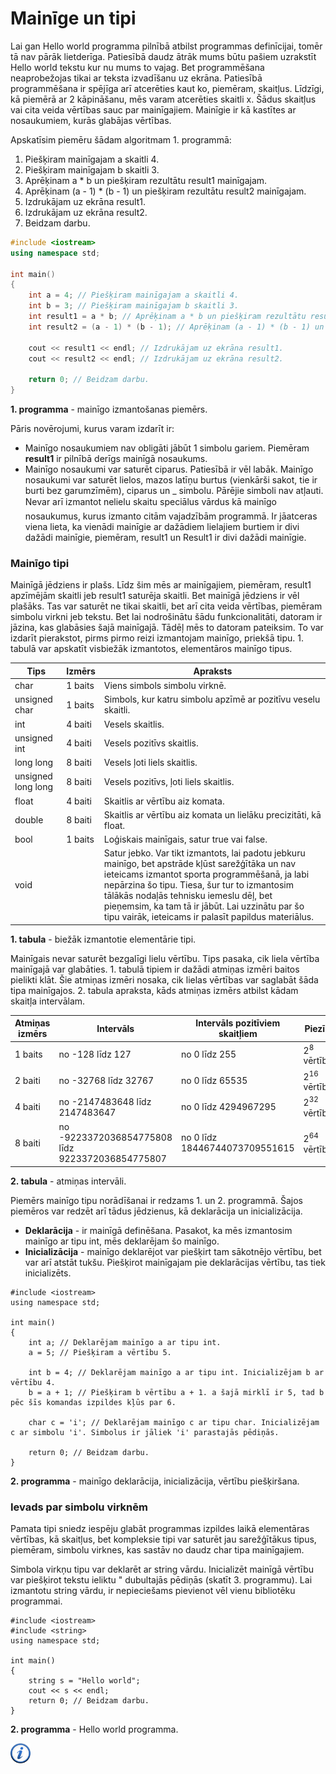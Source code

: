 # Mainīge un tipi

Lai gan Hello world programma pilnībā atbilst programmas definīcijai, tomēr tā nav pārāk lietderīga. Patiesībā daudz ātrāk mums būtu pašiem uzrakstīt Hello world tekstu kur nu mums to vajag. Bet programmēšana neaprobežojas tikai ar teksta izvadīšanu uz ekrāna. Patiesībā programmēšana ir spējīga arī atcerēties kaut ko, piemēram, skaitļus. Līdzīgi, kā piemērā ar 2 kāpināšanu, mēs varam atcerēties skaitli x. Šādus skaitļus vai cita veida vērtības sauc par mainīgajiem. Mainīgie ir kā kastītes ar nosaukumiem, kurās glabājas vērtības.

Apskatīsim piemēru šādam algoritmam 1. programmā:

1. Piešķiram mainīgajam a skaitli 4.
1. Piešķiram mainīgajam b skaitli 3.
1. Aprēķinam a * b un piešķiram rezultātu result1 mainīgajam.
1. Aprēķinam (a - 1) * (b - 1) un piešķiram rezultātu result2 mainīgajam.
1. Izdrukājam uz ekrāna result1.
1. Izdrukājam uz ekrāna result2.
1. Beidzam darbu.

```cpp
#include <iostream>
using namespace std;

int main()
{
    int a = 4; // Piešķiram mainīgajam a skaitli 4.
    int b = 3; // Piešķiram mainīgajam b skaitli 3.
    int result1 = a * b; // Aprēķinam a * b un piešķiram rezultātu result1 mainīgajam.
    int result2 = (a - 1) * (b - 1); // Aprēķinam (a - 1) * (b - 1) un piešķiram rezultātu result2 mainīgajam.
    
    cout << result1 << endl; // Izdrukājam uz ekrāna result1.
    cout << result2 << endl; // Izdrukājam uz ekrāna result2.

    return 0; // Beidzam darbu.
}
```

**1. programma** - mainīgo izmantošanas piemērs.

Pāris novērojumi, kurus varam izdarīt ir:

- Mainīgo nosaukumiem nav obligāti jābūt 1 simbolu gariem. Piemēram **result1** ir pilnībā derīgs mainīgā nosaukums.
- Mainīgo nosaukumi var saturēt ciparus. Patiesībā ir vēl labāk. Mainīgo nosaukumi var saturēt lielos, mazos latīņu burtus (vienkārši sakot, tie ir burti bez garumzīmēm), ciparus un _ simbolu. Pārējie simboli nav atļauti. Nevar arī izmantot nelielu skaitu speciālus vārdus kā mainīgo nosaukumus, kurus izmanto citām vajadzībām programmā. Ir jāatceras viena lieta, ka vienādi mainīgie ar dažādiem lielajiem burtiem ir divi dažādi mainīgie, piemēram, result1 un Result1 ir divi dažādi mainīgie.

### Mainīgo tipi

Mainīgā jēdziens ir plašs. Līdz šim mēs ar mainīgajiem, piemēram, result1 apzīmējām skaitli jeb result1 saturēja skaitli. Bet mainīgā jēdziens ir vēl plašāks. Tas var saturēt ne tikai skaitli, bet arī cita veida vērtības, piemēram simbolu virkni jeb tekstu. Bet lai nodrošinātu šādu funkcionalitāti, datoram ir jāzina, kas glabāsies šajā mainīgajā. Tādēļ mēs to datoram pateiksim. To var izdarīt pierakstot, pirms pirmo reizi izmantojam mainīgo, priekšā tipu. 1. tabulā var apskatīt visbiežāk izmantotos, elementāros mainīgo tipus.

| Tips | Izmērs | Apraksts |
| --- | --- | --- |
| char | 1 baits | Viens simbols simbolu virknē. |
| unsigned char | 1 baits | Simbols, kur katru simbolu apzīmē ar pozitīvu veselu skaitli. |
| int | 4 baiti | Vesels skaitlis. |
| unsigned int | 4 baiti | Vesels pozitīvs skaitlis. |
| long long | 8 baiti | Vesels ļoti liels skaitlis. |
| unsigned long long | 8 baiti | Vesels pozitīvs, ļoti liels skaitlis. |
| float | 4 baiti | Skaitlis ar vērtību aiz komata. |
| double | 8 baiti | Skaitlis ar vērtību aiz komata un lielāku precizitāti, kā float. |
| bool | 1 baits | Loģiskais mainīgais, satur true vai false. |
| void | | Satur jebko. Var tikt izmantots, lai padotu jebkuru mainīgo, bet apstrāde kļūst sarežģītāka un nav ieteicams izmantot sporta programmēšanā, ja labi nepārzina šo tipu. Tiesa, šur tur to izmantosim tālākās nodaļās tehnisku iemeslu dēļ, bet pieņemsim, ka tam tā ir jābūt. Lai uzzinātu par šo tipu vairāk, ieteicams ir palasīt papildus materiālus. |

**1. tabula** - biežāk izmantotie elementārie tipi.

Mainīgais nevar saturēt bezgalīgi lielu vērtību. Tips pasaka, cik liela vērtība mainīgajā var glabāties. 1. tabulā tipiem ir dažādi atmiņas izmēri baitos pielikti klāt. Šie atmiņas izmēri nosaka, cik lielas vērtības var saglabāt šāda tipa mainīgajos. 2. tabula apraksta, kāds atmiņas izmērs atbilst kādam skaitļa intervālam.

| Atmiņas izmērs | Intervāls | Intervāls pozitīviem skaitļiem | Piezīme |
| --- | --- | --- | --- |
| 1 baits | no -128 līdz 127 | no 0 līdz 255 | 2<sup>8</sup> vērtības. |
| 2 baiti | no -32768 līdz 32767 | no 0 līdz 65535 | 2<sup>16</sup> vērtības |
| 4 baiti | no -2147483648 līdz 2147483647 | no 0 līdz 4294967295 | 2<sup>32</sup> vērtības |
| 8 baiti | no -9223372036854775808 līdz 9223372036854775807 | no 0 līdz 18446744073709551615 | 2<sup>64</sup> vērtības |

**2. tabula** - atmiņas intervāli.

Piemērs mainīgo tipu norādīšanai ir redzams 1. un 2. programmā. Šajos piemēros var redzēt arī tādus jēdzienus, kā deklarācija un inicializācija.

- **Deklarācija** - ir mainīgā definēšana. Pasakot, ka mēs izmantosim mainīgo ar tipu int, mēs deklarējam šo mainīgo.
- **Inicializācija** - mainīgo deklarējot var piešķirt tam sākotnējo vērtību, bet var arī atstāt tukšu. Piešķirot mainīgajam pie deklarācijas vērtību, tas tiek inicializēts.

```
#include <iostream>
using namespace std;

int main()
{
    int a; // Deklarējam mainīgo a ar tipu int.
    a = 5; // Piešķiram a vērtību 5.
    
    int b = 4; // Deklarējam mainīgo a ar tipu int. Inicializējam b ar vērtību 4.
    b = a + 1; // Piešķiram b vērtību a + 1. a šajā mirklī ir 5, tad b pēc šīs komandas izpildes kļūs par 6.
    
    char c = 'i'; // Deklarējam mainīgo c ar tipu char. Inicializējam c ar simbolu 'i'. Simbolus ir jāliek 'i' parastajās pēdiņās.

    return 0; // Beidzam darbu.
}
```

**2. programma** - mainīgo deklarācija, inicializācija, vērtību piešķiršana.

### Ievads par simbolu virknēm

Pamata tipi sniedz iespēju glabāt programmas izpildes laikā elementāras vērtības, kā skaitļus, bet kompleksie tipi var saturēt jau sarežģītākus tipus, piemēram, simbolu virknes, kas sastāv no daudz char tipa mainīgajiem.

Simbola virkņu tipu var deklarēt ar string vārdu. Inicializēt mainīgā vērtību var piešķirot tekstu ieliktu " dubultajās pēdiņās (skatīt 3. programmu). Lai izmantotu string vārdu, ir nepieciešams pievienot vēl vienu bibliotēku programmai.

```
#include <iostream>
#include <string>
using namespace std;

int main()
{
    string s = "Hello world";
    cout << s << endl;
    return 0; // Beidzam darbu.
}
```

**2. programma** - Hello world programma.

<a href="http://www.cplusplus.com/doc/tutorial/variables/" target="_blank">![Vairāk informācija](/media/theory/information.png)</a>